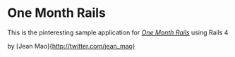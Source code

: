 # One Month Rails

This is the pinteresting sample application for 
[*One Month Rails*](http://onemonthrails.com) using Rails 4

by [Jean Mao]{http://twitter.com/jean_mao}